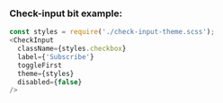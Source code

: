 ### Check-input bit example:

```js
const styles = require('./check-input-theme.scss');
<CheckInput
  className={styles.checkbox}
  label={'Subscribe'}
  toggleFirst
  theme={styles}
  disabled={false}
/>
```
